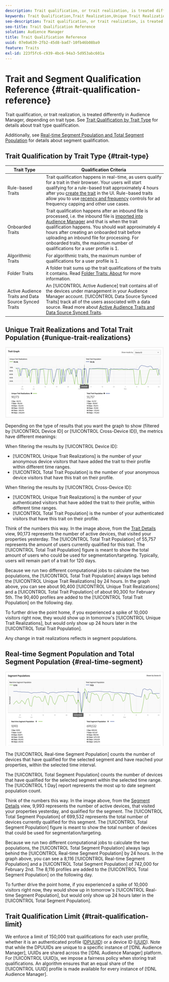 ```yaml
---
description: Trait qualification, or trait realization, is treated differently in Audience Manager, depending on trait type. See the table below for detailed information on trait qualification.
keywords: Trait Qualification,Trait Realization,Unique Trait Realizations,UTR,Total Trait Population,TTP
seo-description: Trait qualification, or trait realization, is treated differently in Audience Manager, depending on trait type. See the table below for detailed information on trait qualification.
seo-title: Trait Qualification Reference
solution: Audience Manager
title: Trait Qualification Reference
uuid: 07e0a639-2fb2-45d8-bad7-10fb46b08ba9
feature: Traits
exl-id: 223f5fc6-c939-4bc6-94a3-5d953abc601a
---
```

# Trait and Segment Qualification Reference {#trait-qualification-reference}

Trait qualification, or trait realization, is treated differently in Audience Manager, depending on trait type. See [Trait Qualification by Trait Type](#trait-type) for details about trait type qualification.

Additionally, see [Real-time Segment Population and Total Segment Population](#real-time-segment) for details about segment qualification.



## Trait Qualification by Trait Type {#trait-type}

|Trait Type | Qualification Criteria|
|---|---|
|Rule-based Traits | Trait qualification happens in real-time, as users qualify for a trait in their browser. Your users will start qualifying for a rule-based trait approximately 4 hours after you [create the trait](create-onboarded-rule-based-traits.md#create-rules-based-or-onboarded-traits) in the UI. Rule-based traits allow you to use [recency and frequency](../segments/recency-and-frequency.md) controls for ad frequency capping and other use cases.|
|Onboarded Traits | Trait qualification happens after an inbound file is processed, i.e. the inbound file is [imported into Audience Manager](../../faq/faq-inbound-data-ingestion.md) and that is when the trait qualification happens. You should wait approximately 4 hours after creating an onboarded trait before uploading an inbound file for processing. For onboarded traits, the maximum number of qualifications for a user profile is 1. |
|Algorithmic Traits | For algorithmic traits, the maximum number of qualifications for a user profile is 1.|
|Folder Traits | A folder trait sums up the trait qualifications of the traits it contains. Read [Folder Traits: About](about-folder-traits.md) for more information. |
|Active Audience Traits and Data Source Synced Traits | An [!UICONTROL Active Audience] trait contains all of the devices under management in your Audience Manager account. [!UICONTROL Data Source Synced Traits] track all of the users associated with a data source. Read more about [Active Audience Traits and Data Source Synced Traits](client-activity-synced-audience-traits.md).|

## Unique Trait Realizations and Total Trait Population {#unique-trait-realizations}

![unique-trait-realization](assets/trait-graph.png)

Depending on the type of results that you want the graph to show (filtered by [!UICONTROL Device ID] or [!UICONTROL Cross-Device ID]), the metrics have different meanings:

When filtering the results by [!UICONTROL Device ID]:

* [!UICONTROL Unique Trait Realizations] is the number of your anonymous device visitors that have added the trait to their profile within different time ranges.
* [!UICONTROL Total Trait Population] is the number of your anonymous device visitors that have this trait on their profile.

When filtering the results by [!UICONTROL Cross-Device ID]:

* [!UICONTROL Unique Trait Realizations] is the number of your authenticated visitors that have added the trait to their profile, within different time ranges.
* [!UICONTROL Total Trait Population] is the number of your authenticated visitors that have this trait on their profile.

Think of the numbers this way. In the image above, from the [Trait Details](../../features/traits/trait-details-page.md) view, 90,173 represents the number of active devices, that visited your properties yesterday. The [!UICONTROL Total Trait Population] of 55,757 represents the amount of users currently qualified for this trait. The [!UICONTROL Total Trait Population] figure is meant to show the total amount of users who could be used for segmentation/targeting. Typically, users will remain part of a trait for 120 days.

Because we run two different computational jobs to calculate the two populations, the [!UICONTROL Total Trait Population] always lags behind the [!UICONTROL Unique Trait Realizations] by 24 hours. In the graph above, you can see about 90,400 [!UICONTROL Unique Trait Realizations] and a [!UICONTROL Total Trait Population] of about 90,300 for February 5th. The 90,400 profiles are added to the [!UICONTROL Total Trait Population] on the following day.

To further drive the point home, if you experienced a spike of 10,000 visitors right now, they would show up in tomorrow's [!UICONTROL Unique Trait Realizations], but would only show up 24 hours later in the [!UICONTROL Total Trait Population].

Any change in trait realizations reflects in segment populations.

## Real-time Segment Population and Total Segment Population {#real-time-segment}

![unique-trait-realization](assets/segment-graph.png)

The [!UICONTROL Real-time Segment Population] counts the number of devices that have qualified for the selected segment and have reached your properties, within the selected time interval.

The [!UICONTROL Total Segment Population] counts the number of devices that have qualified for the selected segment within the selected time range. The [!UICONTROL 1 Day] report represents the most up to date segment population count.

Think of the numbers this way. In the image above, from the [Segment Details](../../features/segments/segment-summary-view.md) view, 9,993 represents the number of active devices, that visited your properties yesterday, and qualified for the segment. The [!UICONTROL Total Segment Population] of 699,532 represents the total number of devices currently qualified for this segment. The [!UICONTROL Total Segment Population] figure is meant to show the total number of devices that could be used for segmentation/targeting.

Because we run two different computational jobs to calculate the two populations, the [!UICONTROL Total Segment Population] always lags behind the [!UICONTROL Real-time Segment Population] by 24 hours. In the graph above, you can see a 8,116 [!UICONTROL Real-time Segment Population] and a [!UICONTROL Total Segment Population] of 742,000 for February 2nd. The 8,116 profiles are added to the [!UICONTROL Total Segment Population] on the following day.

To further drive the point home, if you experienced a spike of 10,000 visitors right now, they would show up in tomorrow's [!UICONTROL Real-time Segment Population], but would only show up 24 hours later in the [!UICONTROL Total Segment Population].

## Trait Qualification Limit {#trait-qualification-limit}

We enforce a limit of 150,000 trait qualifications for each user profile, whether it is an authenticated profile ([DPUUID](../../reference/ids-in-aam.md)) or a device ID ([UUID](../../reference/ids-in-aam.md)). Note that while the DPUUIDs are unique to a specific instance of [!DNL Audience Manager], UUIDs are shared across the [!DNL Audience Manager] platform. For [!UICONTROL UUID]s, we impose a fairness policy when storing trait qualifications. An algorithm ensures that an equal share of the [!UICONTROL UUID] profile is made available for every instance of [!DNL Audience Manager].
